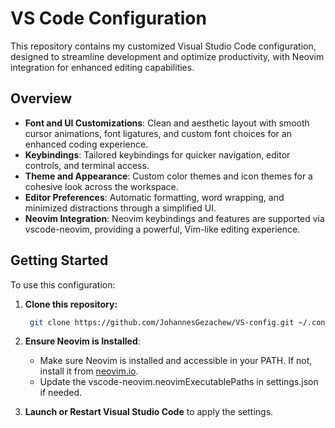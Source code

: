# VS Code Configuration

This repository contains my customized Visual Studio Code configuration, designed to streamline development and optimize productivity, with Neovim integration for enhanced editing capabilities.

## Overview

- **Font and UI Customizations**: Clean and aesthetic layout with smooth cursor animations, font ligatures, and custom font choices for an enhanced coding experience.
- **Keybindings**: Tailored keybindings for quicker navigation, editor controls, and terminal access.
- **Theme and Appearance**: Custom color themes and icon themes for a cohesive look across the workspace.
- **Editor Preferences**: Automatic formatting, word wrapping, and minimized distractions through a simplified UI.
- **Neovim Integration**: Neovim keybindings and features are supported via vscode-neovim, providing a powerful, Vim-like editing experience.

## Getting Started

To use this configuration:

1.  **Clone this repository:**
     ```bash
      git clone https://github.com/JohannesGezachew/VS-config.git ~/.config/Code/User

2.  **Ensure Neovim is Installed**:

    - Make sure Neovim is installed and accessible in your PATH. If not, install it from [neovim.io](https://neovim.io/).
    - Update the vscode-neovim.neovimExecutablePaths in settings.json if needed.

3.  **Launch or Restart Visual Studio Code** to apply the settings.
